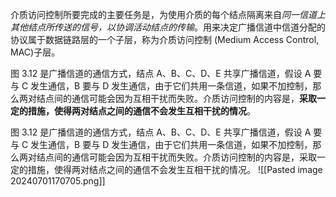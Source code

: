 介质访问控制所要完成的主要任务是，为使用介质的每个结点隔离来自*同一信道上其他结点所传送的信号，以协调活动结点的传输*。用来决定广播信道中信道分配的协议属于数据链路层的一个子层，称为介质访问控制 (Medium Access Control, MAC)子层。

图 3.12 是广播信道的通信方式，结点 A、B、C、D、E 共享广播信道，假设 A 要与 C 发生通信，B 要与 D 发生通信，由于它们共用一条信道，如果不加控制，那么两对结点间的通信可能会因为互相干扰而失败。介质访问控制的内容是，**采取一定的措施，使得两对结点之间的通信不会发生互相干扰的情况**。

图 3.12 是广播信道的通信方式，结点 A、B、C、D、E 共享广播信道，假设 A 要与 C 发生通信，B 要与 D 发生通信，由于它们共用一条信道，如果不加控制，那么两对结点间的通信可能会因为互相干扰而失败。介质访问控制的内容是，采取一定的措施，使得两对结点之间的通信不会发生互相干扰的情况。
![[Pasted image 20240701170705.png]]
